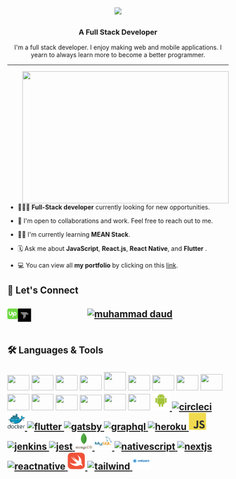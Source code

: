 <h1 align="center">
    <img src="https://readme-typing-svg.herokuapp.com/?lines=Hi+there!+👋🏽;I'm+Daud!+🦈;Nice+to+meet+you!+🙂&center=true&size=30&color=29d2a">
</h1>
<h3 align="center">A Full Stack Developer</h3>

<p align="center">I'm a full stack developer. I enjoy making web and mobile applications. I yearn to always learn more to become a better programmer.</p>


---

<img align="right" width="470px" height="300px" src="https://media.giphy.com/media/Ah3zHH7hvsSB2/giphy.gif">

- 👨🏽‍💻   **Full-Stack developer** currently looking for new opportunities.

- 👥   I'm open to collaborations and work. Feel free to reach out to me.

- 🥷🏽   I'm currently learning **MEAN Stack**.

- 🗓   Ask me about **JavaScript**, **React.js**, **React Native**, and **Flutter** .

- 💻   You can view all **my portfolio** by clicking on this [link]().

 <h2>📲  Let's Connect<h2>
 <div style="text-align: center;">
 <a href="https://www.linkedin.com/in/muhammaddauddev/" target="_blank">
 <img src="https://raw.githubusercontent.com/rahuldkjain/github-profile-readme-generator/master/src/images/icons/Social/linked-in-alt.svg" alt="muhammad daud" height="24" />
 </a>
<a href="https://www.upwork.com/freelancers/~011c73b26e4909dd20" target="_blank">
<img align="left" alt="daud Upwork" height="24px" src="https://github.com/devdaud/daud-hash/blob/main/upwork-tile.svg" />
</a>
<a href="https://matching.turing.com/developer-resume-preview/68e8f9a8e280f9190fa3e58dabadcc1c98b8630f0014d0" target="_blank">
<img align="left" alt="daud turing" height="30px" src="https://github.com/devdaud/daud-hash/blob/main/turing-logo.jpeg" />
</a>
 </div>
</br>
 
 <h2>🛠 Languages & Tools<h2>
 <p align="left">
 <img height="35" width="50" src="https://cdn.jsdelivr.net/gh/devicons/devicon/icons/html5/html5-plain-wordmark.svg" />
 <img height="35" width="50" src="https://cdn.jsdelivr.net/gh/devicons/devicon/icons/css3/css3-plain-wordmark.svg" />
 <img height="35" width="50" src="https://cdn.jsdelivr.net/gh/devicons/devicon/icons/sass/sass-original.svg" />
 <img height="35" width="50" src="https://cdn.jsdelivr.net/gh/devicons/devicon/icons/git/git-original.svg" />
 <img height="42" width="50" src="https://cdn.jsdelivr.net/gh/devicons/devicon/icons/bootstrap/bootstrap-plain.svg" />
 <img height="35" width="50" src="https://cdn.jsdelivr.net/gh/devicons/devicon/icons/materialui/materialui-original.svg" />
 <img height="35" width="50" src="https://cdn.jsdelivr.net/gh/devicons/devicon/icons/javascript/javascript-plain.svg" />
 <img height="35" width="50" src="https://cdn.jsdelivr.net/gh/devicons/devicon/icons/typescript/typescript-plain.svg" />
 <img height="37" width="50" src="https://cdn.jsdelivr.net/gh/devicons/devicon/icons/firebase/firebase-plain.svg" />
 <img height="37" width="50" src="https://cdn.jsdelivr.net/gh/devicons/devicon/icons/react/react-original.svg" />
 <img height="37" width="50" src="https://cdn.jsdelivr.net/gh/devicons/devicon/icons/nextjs/nextjs-original.svg" />
 <img height="35" width="50" src="https://cdn.jsdelivr.net/gh/devicons/devicon/icons/redux/redux-original.svg" />
 <img height="35" width="50" src="https://cdn.jsdelivr.net/gh/devicons/devicon/icons/nodejs/nodejs-original.svg" />
 <img height="37" width="50" src="https://cdn.jsdelivr.net/gh/devicons/devicon/icons/express/express-original.svg" />
 <img height="37" width="50" src="https://cdn.jsdelivr.net/gh/devicons/devicon/icons/postgresql/postgresql-plain-wordmark.svg" />
 <a href="https://developer.android.com" target="_blank" rel="noreferrer"> 
  <img src="https://raw.githubusercontent.com/devicons/devicon/master/icons/android/android-original-wordmark.svg" alt="android" width="40" height="40"/>
</a>
<a href="https://circleci.com" target="_blank" rel="noreferrer"> 
<img src="https://www.vectorlogo.zone/logos/circleci/circleci-icon.svg" alt="circleci" width="40" height="40"/>
 </a> 
 <a href="https://www.docker.com/" target="_blank" rel="noreferrer"> 
<img src="https://raw.githubusercontent.com/devicons/devicon/master/icons/docker/docker-original-wordmark.svg" alt="docker" width="40" height="40"/>
 </a> 
  <a href="https://flutter.dev" target="_blank" rel="noreferrer">
 <img src="https://www.vectorlogo.zone/logos/flutterio/flutterio-icon.svg" alt="flutter" width="40" height="40"/>
 </a> 
 
 <a href="https://www.gatsbyjs.com/" target="_blank" rel="noreferrer"> 
<img src="https://www.vectorlogo.zone/logos/gatsbyjs/gatsbyjs-icon.svg" alt="gatsby" width="40" height="40"/>
 </a>
  <a href="https://graphql.org" target="_blank" rel="noreferrer"> <img src="https://www.vectorlogo.zone/logos/graphql/graphql-icon.svg" alt="graphql" width="40" height="40"/> </a> <a href="https://heroku.com" target="_blank" rel="noreferrer"> <img src="https://www.vectorlogo.zone/logos/heroku/heroku-icon.svg" alt="heroku" width="40" height="40"/> </a> <a href="https://developer.mozilla.org/en-US/docs/Web/JavaScript" target="_blank" rel="noreferrer"> <img src="https://raw.githubusercontent.com/devicons/devicon/master/icons/javascript/javascript-original.svg" alt="javascript" width="40" height="40"/> </a> <a href="https://www.jenkins.io" target="_blank" rel="noreferrer"> <img src="https://www.vectorlogo.zone/logos/jenkins/jenkins-icon.svg" alt="jenkins" width="40" height="40"/> </a> <a href="https://jestjs.io" target="_blank" rel="noreferrer"> <img src="https://www.vectorlogo.zone/logos/jestjsio/jestjsio-icon.svg" alt="jest" width="40" height="40"/> </a> <a href="https://www.mongodb.com/" target="_blank" rel="noreferrer"> <img src="https://raw.githubusercontent.com/devicons/devicon/master/icons/mongodb/mongodb-original-wordmark.svg" alt="mongodb" width="40" height="40"/> </a>  <a href="https://www.mysql.com/" target="_blank" rel="noreferrer"> <img src="https://raw.githubusercontent.com/devicons/devicon/master/icons/mysql/mysql-original-wordmark.svg" alt="mysql" width="40" height="40"/> </a> <a href="https://nativescript.org/" target="_blank" rel="noreferrer"> <img src="https://raw.githubusercontent.com/detain/svg-logos/780f25886640cef088af994181646db2f6b1a3f8/svg/nativescript.svg" alt="nativescript" width="40" height="40"/> </a> <a href="https://nextjs.org/" target="_blank" rel="noreferrer"> <img src="https://cdn.worldvectorlogo.com/logos/nextjs-2.svg" alt="nextjs" width="40" height="40"/> </a> <a href="https://reactnative.dev/" target="_blank" rel="noreferrer"> <img src="https://reactnative.dev/img/header_logo.svg" alt="reactnative" width="40" height="40"/> </a> <a href="https://developer.apple.com/swift/" target="_blank" rel="noreferrer"> <img src="https://raw.githubusercontent.com/devicons/devicon/master/icons/swift/swift-original.svg" alt="swift" width="40" height="40"/> </a> <a href="https://tailwindcss.com/" target="_blank" rel="noreferrer"> <img src="https://www.vectorlogo.zone/logos/tailwindcss/tailwindcss-icon.svg" alt="tailwind" width="40" height="40"/> </a> <a href="https://webpack.js.org" target="_blank" rel="noreferrer"> <img src="https://raw.githubusercontent.com/devicons/devicon/d00d0969292a6569d45b06d3f350f463a0107b0d/icons/webpack/webpack-original-wordmark.svg" alt="webpack" width="40" height="40"/> </a>                                                                                                                                       
 </p>
     
  </br>
<!--    <div>      

<img align="left" src="https://github-readme-stats.vercel.app/api/top-langs?username=daud-hash&show_icons=true&locale=en&layout=compact" alt="daud-hash" />
<img align="center" src="https://github-readme-stats.vercel.app/api?username=daud-hash&show_icons=true&locale=en" alt="daud-hash" />
<img align="center" src="https://github-readme-streak-stats.herokuapp.com/?user=daud-hash&" alt="daud-hash" />
</div> -->

   
